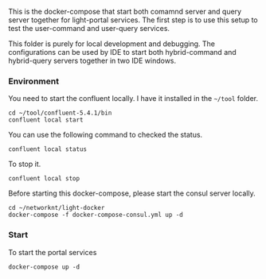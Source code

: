 This is the docker-compose that start both comamnd server and query server together for light-portal services. The first step is to use this setup to test the user-command and user-query services.

This folder is purely for local development and debugging. The configurations can be used by IDE to start both hybrid-command and hybrid-query servers together in two IDE windows.


### Environment

You need to start the confluent locally. I have it installed in the `~/tool` folder.

```
cd ~/tool/confluent-5.4.1/bin
confluent local start
```

You can use the following command to checked the status.

```
confluent local status
```

To stop it.

```
confluent local stop
```

Before starting this docker-compose, please start the consul server locally.

```
cd ~/networknt/light-docker
docker-compose -f docker-compose-consul.yml up -d
```

### Start

To start the portal services

```
docker-compose up -d
```

